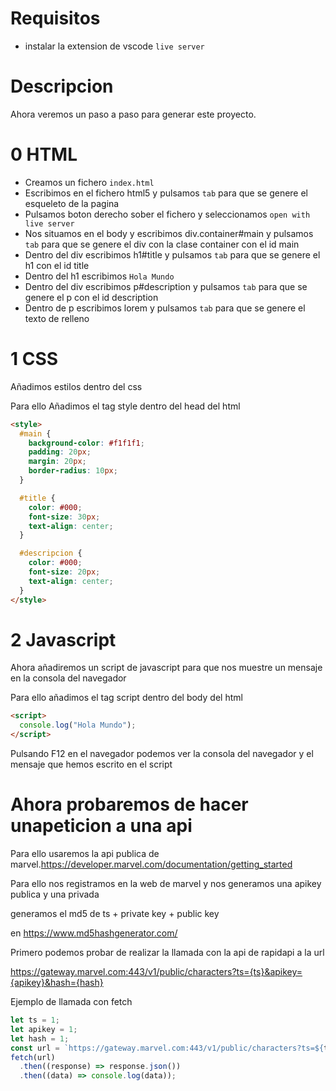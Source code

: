 # Requisitos

- instalar la extension de vscode `live server`

# Descripcion

Ahora veremos un paso a paso para generar este proyecto.

# 0 HTML

- Creamos un fichero `index.html`
- Escribimos en el fichero html5 y pulsamos `tab` para que se genere el esqueleto de la pagina
- Pulsamos boton derecho sober el fichero y seleccionamos `open with live server`
- Nos situamos en el body y escribimos div.container#main y pulsamos `tab` para que se genere el div con la clase container con el id main
- Dentro del div escribimos h1#title y pulsamos `tab` para que se genere el h1 con el id title
- Dentro del h1 escribimos `Hola Mundo`
- Dentro del div escribimos p#description y pulsamos `tab` para que se genere el p con el id description
- Dentro de p escribimos lorem y pulsamos `tab` para que se genere el texto de relleno

# 1 CSS

Añadimos estilos dentro del css

Para ello Añadimos el tag style dentro del head del html

```html
<style>
  #main {
    background-color: #f1f1f1;
    padding: 20px;
    margin: 20px;
    border-radius: 10px;
  }

  #title {
    color: #000;
    font-size: 30px;
    text-align: center;
  }

  #descripcion {
    color: #000;
    font-size: 20px;
    text-align: center;
  }
</style>
```

# 2 Javascript

Ahora añadiremos un script de javascript para que nos muestre un mensaje en la consola del navegador

Para ello añadimos el tag script dentro del body del html

```html
<script>
  console.log("Hola Mundo");
</script>
```

Pulsando F12 en el navegador podemos ver la consola del navegador y el mensaje que hemos escrito en el script

# Ahora probaremos de hacer unapeticion a una api

Para ello usaremos la api publica de marvel.https://developer.marvel.com/documentation/getting_started

Para ello nos registramos en la web de marvel y nos generamos una apikey publica y una privada

generamos el md5 de ts + private key + public key

en https://www.md5hashgenerator.com/

Primero podemos probar de realizar la llamada con la api de rapidapi a la url

https://gateway.marvel.com:443/v1/public/characters?ts={ts}&apikey={apikey}&hash={hash}

Ejemplo de llamada con fetch

```javascript
let ts = 1;
let apikey = 1;
let hash = 1;
const url = `https://gateway.marvel.com:443/v1/public/characters?ts=${ts}&apikey=${apikey}&hash=${hash}`;
fetch(url)
  .then((response) => response.json())
  .then((data) => console.log(data));
```
